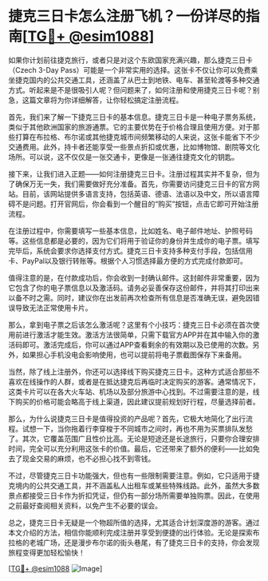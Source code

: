 # 捷克三日卡怎么注册飞机？一份详尽的指南[[TG💪+ @esim1088](https://t.me/s/esim1088)]

如果你计划前往捷克旅行，或者只是对这个东欧国家充满兴趣，那么捷克三日卡（Czech 3-Day Pass）可能是一个非常实用的选择。这张卡不仅让你可以免费乘坐捷克国内的公共交通工具，还涵盖了从巴士到地铁、电车、甚至轮渡等多种交通方式。听起来是不是很吸引人呢？但问题来了，如何注册和使用捷克三日卡呢？别急，这篇文章将为你详细解答，让你轻松搞定注册流程。

首先，我们来了解一下捷克三日卡的基本信息。捷克三日卡是一种电子票务系统，类似于其他欧洲国家的旅游通票。它的主要优势在于价格合理且使用方便。对于那些打算在布拉格、布尔诺或其他捷克城市间频繁移动的人来说，这张卡能省下不少交通费用。此外，持卡者还能享受一些景点折扣或优惠，比如博物馆、剧院等文化场所。可以说，这不仅仅是一张交通卡，更像是一张通往捷克文化的钥匙。

接下来，让我们进入正题——如何注册捷克三日卡。注册过程其实并不复杂，但为了确保万无一失，我们需要做好充分准备。首先，你需要访问捷克三日卡的官方网站。目前，该网站提供多语言支持，包括英语、德语、法语以及中文，所以语言障碍不是问题。打开官网后，你会看到一个醒目的“购买”按钮，点击它即可开始注册流程。

在注册过程中，你需要填写一些基本信息，比如姓名、电子邮件地址、护照号码等。这些信息都是必要的，因为它们将用于验证你的身份并生成你的电子票。填写完毕后，系统会要求你选择支付方式。捷克三日卡支持多种支付手段，包括信用卡、PayPal以及银行转账等。根据个人习惯选择最方便的方式完成付款即可。

值得注意的是，在付款成功后，你会收到一封确认邮件。这封邮件非常重要，因为它包含了你的电子票信息以及激活码。请务必妥善保存这份邮件，并将其打印出来以备不时之需。同时，建议你在出发前再次检查所有信息是否准确无误，避免因错误导致无法正常使用卡片。

那么，拿到电子票之后该怎么激活呢？这里有个小技巧：捷克三日卡必须在首次使用前进行激活才能生效。激活方法很简单，只需下载官方APP并在其中输入你的激活码即可。激活完成后，你可以通过APP查看剩余的有效期以及已使用的次数。另外，如果担心手机没电会影响使用，也可以提前将电子票截图保存下来备用。

当然，除了线上注册外，你还可以选择线下购买捷克三日卡。这种方式适合那些不喜欢在线操作的人群，或者是在抵达捷克后再临时决定购买的游客。通常情况下，这类卡片可以在各大火车站、机场以及部分旅游中心找到。不过需要注意的是，线下购买的价格可能会略高于线上渠道，因此建议提前规划好行程，尽量选择前者。

那么，为什么说捷克三日卡是值得投资的产品呢？首先，它极大地简化了出行流程。试想一下，当你拖着行李穿梭于不同城市之间时，再也不用为买票排队发愁了。其次，它覆盖范围广且性价比高。无论是短途还是长途旅行，只要你合理安排时间，完全可以充分利用这张卡的价值。最后，它还带来了额外的便利——比如免去了现金交易的麻烦，也不必担心找不到零钱。

不过，尽管捷克三日卡功能强大，但也有一些限制需要注意。例如，它只适用于捷克境内的公共交通工具，并不涵盖私人出租车或某些特殊线路。此外，虽然大多数景点都接受三日卡作为折扣凭证，但仍有一部分场所需要单独购票。因此，在使用之前最好查阅相关资料，以免产生不必要的误会。

总之，捷克三日卡无疑是一个物超所值的选择，尤其适合计划深度游的游客。通过本文介绍的方法，相信你能顺利完成注册并享受到便捷的出行体验。无论是探索布拉格的老城广场，还是漫步布尔诺的街头巷尾，有了捷克三日卡的支持，你会发现旅程变得更加轻松愉快！

[[TG💪+ @esim1088](https://t.me/s/esim1088) ![Image](https://i.postimg.cc/4NQfJmqS/Snipaste-2025-05-13-00-14-12.png)]